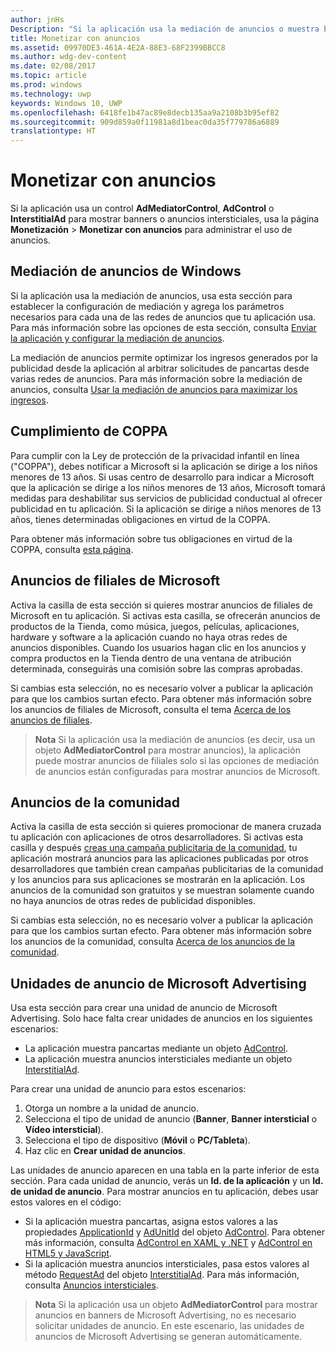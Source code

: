 ```yaml
---
author: jnHs
Description: "Si la aplicación usa la mediación de anuncios o muestra banners o anuncios intersticiales de Microsoft Advertising, usa la página Monetización &gt; Monetizar con anuncios para administrar el uso que haces de los anuncios."
title: Monetizar con anuncios
ms.assetid: 09970DE3-461A-4E2A-88E3-68F2399BBCC8
ms.author: wdg-dev-content
ms.date: 02/08/2017
ms.topic: article
ms.prod: windows
ms.technology: uwp
keywords: Windows 10, UWP
ms.openlocfilehash: 6418fe1b47ac89e8decb135aa9a2108b3b95ef82
ms.sourcegitcommit: 909d859a0f11981a8d1beac0da35f779786a6889
translationtype: HT
---
```

# <a name="monetize-with-ads"></a>Monetizar con anuncios


Si la aplicación usa un control **AdMediatorControl**, **AdControl** o **InterstitialAd** para mostrar banners o anuncios intersticiales, usa la página **Monetización** &gt; **Monetizar con anuncios** para administrar el uso de anuncios.

## <a name="windows-ad-mediation"></a>Mediación de anuncios de Windows


Si la aplicación usa la mediación de anuncios, usa esta sección para establecer la configuración de mediación y agrega los parámetros necesarios para cada una de las redes de anuncios que tu aplicación usa. Para más información sobre las opciones de esta sección, consulta [Enviar la aplicación y configurar la mediación de anuncios](https://msdn.microsoft.com/library/windows/apps/mt219689).

La mediación de anuncios permite optimizar los ingresos generados por la publicidad desde la aplicación al arbitrar solicitudes de pancartas desde varias redes de anuncios. Para más información sobre la mediación de anuncios, consulta [Usar la mediación de anuncios para maximizar los ingresos](https://msdn.microsoft.com/library/windows/apps/mt219691).

## <a name="coppa-compliance"></a>Cumplimiento de COPPA

Para cumplir con la Ley de protección de la privacidad infantil en línea ("COPPA"), debes notificar a Microsoft si la aplicación se dirige a los niños menores de 13 años. Si usas centro de desarrollo para indicar a Microsoft que la aplicación se dirige a los niños menores de 13 años, Microsoft tomará medidas para deshabilitar sus servicios de publicidad conductual al ofrecer publicidad en tu aplicación. Si la aplicación se dirige a niños menores de 13 años, tienes determinadas obligaciones en virtud de la COPPA.

Para obtener más información sobre tus obligaciones en virtud de la COPPA, consulta [esta página](http://go.microsoft.com/fwlink/p/?linkid=536558).

## <a name="microsoft-affiliate-ads"></a>Anuncios de filiales de Microsoft

Activa la casilla de esta sección si quieres mostrar anuncios de filiales de Microsoft en tu aplicación. Si activas esta casilla, se ofrecerán anuncios de productos de la Tienda, como música, juegos, películas, aplicaciones, hardware y software a la aplicación cuando no haya otras redes de anuncios disponibles. Cuando los usuarios hagan clic en los anuncios y compra productos en la Tienda dentro de una ventana de atribución determinada, conseguirás una comisión sobre las compras aprobadas.

Si cambias esta selección, no es necesario volver a publicar la aplicación para que los cambios surtan efecto. Para obtener más información sobre los anuncios de filiales de Microsoft, consulta el tema [Acerca de los anuncios de filiales](about-affiliate-ads.md).

> **Nota**  Si la aplicación usa la mediación de anuncios (es decir, usa un objeto **AdMediatorControl** para mostrar anuncios), la aplicación puede mostrar anuncios de filiales solo si las opciones de mediación de anuncios están configuradas para mostrar anuncios de Microsoft.

## <a name="community-ads"></a>Anuncios de la comunidad

Activa la casilla de esta sección si quieres promocionar de manera cruzada tu aplicación con aplicaciones de otros desarrolladores. Si activas esta casilla y después [creas una campaña publicitaria de la comunidad](create-an-ad-campaign-for-your-app.md), tu aplicación mostrará anuncios para las aplicaciones publicadas por otros desarrolladores que también crean campañas publicitarias de la comunidad y los anuncios para sus aplicaciones se mostrarán en la aplicación. Los anuncios de la comunidad son gratuitos y se muestran solamente cuando no haya anuncios de otras redes de publicidad disponibles.

Si cambias esta selección, no es necesario volver a publicar la aplicación para que los cambios surtan efecto. Para obtener más información sobre los anuncios de la comunidad, consulta [Acerca de los anuncios de la comunidad](about-community-ads.md).

## <a name="microsoft-advertising-ad-units"></a>Unidades de anuncio de Microsoft Advertising

Usa esta sección para crear una unidad de anuncio de Microsoft Advertising. Solo hace falta crear unidades de anuncios en los siguientes escenarios:

-   La aplicación muestra pancartas mediante un objeto [AdControl](https://msdn.microsoft.com/library/mt313154.aspx).
-   La aplicación muestra anuncios intersticiales mediante un objeto [InterstitialAd](https://msdn.microsoft.com/library/mt313189.aspx).

Para crear una unidad de anuncio para estos escenarios:

1.  Otorga un nombre a la unidad de anuncio.
2.  Selecciona el tipo de unidad de anuncio (**Banner**, **Banner intersticial** o **Vídeo intersticial**).
3.  Selecciona el tipo de dispositivo (**Móvil** o **PC/Tableta**).
4.  Haz clic en **Crear unidad de anuncios**.

Las unidades de anuncio aparecen en una tabla en la parte inferior de esta sección. Para cada unidad de anuncio, verás un **Id. de la aplicación** y un **Id. de unidad de anuncio**. Para mostrar anuncios en tu aplicación, debes usar estos valores en el código:

-   Si la aplicación muestra pancartas, asigna estos valores a las propiedades [ApplicationId](https://msdn.microsoft.com/library/mt313174.aspx) y [AdUnitId](https://msdn.microsoft.com/library/mt313171.aspx) del objeto [AdControl](https://msdn.microsoft.com/library/mt313154.aspx). Para obtener más información, consulta [AdControl en XAML y .NET](../monetize/adcontrol-in-xaml-and--net.md) y [AdControl en HTML5 y JavaScript](../monetize/adcontrol-in-html-5-and-javascript.md).
-   Si la aplicación muestra anuncios intersticiales, pasa estos valores al método [RequestAd](https://msdn.microsoft.com/library/mt313192.aspx) del objeto [InterstitialAd](https://msdn.microsoft.com/library/mt313189.aspx). Para más información, consulta [Anuncios intersticiales](../monetize/interstitial-ads.md).

> **Nota**  Si la aplicación usa un objeto **AdMediatorControl** para mostrar anuncios en banners de Microsoft Advertising, no es necesario solicitar unidades de anuncio. En este escenario, las unidades de anuncios de Microsoft Advertising se generan automáticamente.

 

 

 
